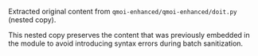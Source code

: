 Extracted original content from `qmoi-enhanced/qmoi-enhanced/doit.py` (nested copy).

This nested copy preserves the content that was previously embedded in the
module to avoid introducing syntax errors during batch sanitization.
